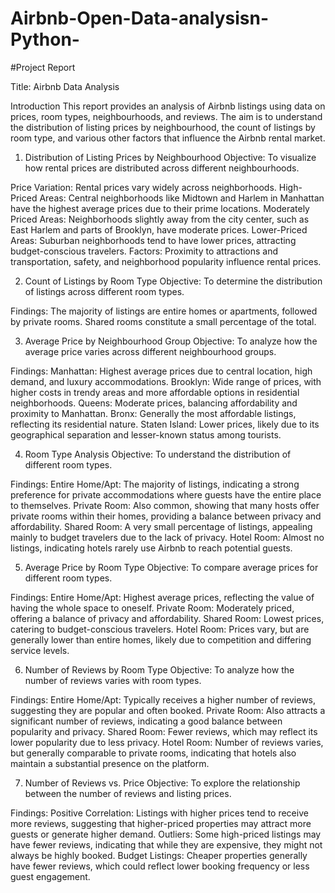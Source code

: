 # Airbnb-Open-Data-analysisn-Python-
#Project Report

Title: Airbnb Data Analysis

Introduction
This report provides an analysis of Airbnb listings using data on prices, room types, neighbourhoods, and reviews. The aim is to understand the distribution of listing prices by neighbourhood, the count of listings by room type, and various other factors that influence the Airbnb rental market.

1. Distribution of Listing Prices by Neighbourhood
Objective: To visualize how rental prices are distributed across different neighbourhoods.

Price Variation: Rental prices vary widely across neighborhoods.
High-Priced Areas: Central neighborhoods like Midtown and Harlem in Manhattan have the highest average prices due to their prime locations.
Moderately Priced Areas: Neighborhoods slightly away from the city center, such as East Harlem and parts of Brooklyn, have moderate prices.
Lower-Priced Areas: Suburban neighborhoods tend to have lower prices, attracting budget-conscious travelers.
Factors: Proximity to attractions and transportation, safety, and neighborhood popularity influence rental prices. 

2. Count of Listings by Room Type
Objective: To determine the distribution of listings across different room types.

Findings: The majority of listings are entire homes or apartments, followed by private rooms. Shared rooms constitute a small percentage of the total.

3. Average Price by Neighbourhood Group
Objective: To analyze how the average price varies across different neighbourhood groups.

Findings:
Manhattan: Highest average prices due to central location, high demand, and luxury accommodations.
Brooklyn: Wide range of prices, with higher costs in trendy areas and more affordable options in residential neighborhoods.
Queens: Moderate prices, balancing affordability and proximity to Manhattan.
Bronx: Generally the most affordable listings, reflecting its residential nature.
Staten Island: Lower prices, likely due to its geographical separation and lesser-known status among tourists. 

4. Room Type Analysis
Objective: To understand the distribution of different room types.

Findings:
Entire Home/Apt: The majority of listings, indicating a strong preference for private accommodations where guests have the entire place to themselves.
Private Room: Also common, showing that many hosts offer private rooms within their homes, providing a balance between privacy and affordability.
Shared Room: A very small percentage of listings, appealing mainly to budget travelers due to the lack of privacy.
Hotel Room: Almost no listings, indicating hotels rarely use Airbnb to reach potential guests.

5. Average Price by Room Type
Objective: To compare average prices for different room types.

Findings:
Entire Home/Apt: Highest average prices, reflecting the value of having the whole space to oneself.
Private Room: Moderately priced, offering a balance of privacy and affordability.
Shared Room: Lowest prices, catering to budget-conscious travelers.
Hotel Room: Prices vary, but are generally lower than entire homes, likely due to competition and differing service levels.

6. Number of Reviews by Room Type
Objective: To analyze how the number of reviews varies with room types.

Findings:
Entire Home/Apt: Typically receives a higher number of reviews, suggesting they are popular and often booked.
Private Room: Also attracts a significant number of reviews, indicating a good balance between popularity and privacy.
Shared Room: Fewer reviews, which may reflect its lower popularity due to less privacy.
Hotel Room: Number of reviews varies, but generally comparable to private rooms, indicating that hotels also maintain a substantial presence on the platform.

7. Number of Reviews vs. Price
Objective: To explore the relationship between the number of reviews and listing prices.

Findings: 
Positive Correlation: Listings with higher prices tend to receive more reviews, suggesting that higher-priced properties may attract more guests or generate higher demand.
Outliers: Some high-priced listings may have fewer reviews, indicating that while they are expensive, they might not always be highly booked.
Budget Listings: Cheaper properties generally have fewer reviews, which could reflect lower booking frequency or less guest engagement.
